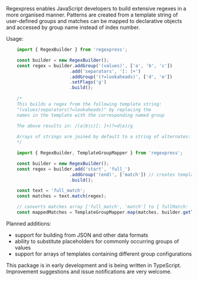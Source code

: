 Regexpress enables JavaScript developers to build extensive regexes in a more organised manner. Patterns are created from a template string of user-defined groups and matches can be mapped to declarative objects and accessed by group name instead of index number.

Usage:

```javascript
    import { RegexBuilder } from 'regexpress';

    const builder = new RegexBuilder();
    const regex = builder.addGroup('(values)', ['a', 'b', 'c'])
                        .add('separators', '[: ]+')
                        .addGroup('(?=lookaheads)', ['d', 'e'])
                        .setFlags('g')
                        .build();
    
    /*
    This builds a regex from the following template string:
    "(values)separators(?=lookaheads)" by replacing the 
    names in the template with the corresponding named group
     
    The above results in: /(a|b|c)[: ]+(?=d|e)/g

    Arrays of strings are joined by default to a string of alternates: ['a', 'b', 'c'] -> a|b|c
    */
```


```javascript
    import { RegexBuilder, TemplateGroupMapper } from 'regexpress';

    const builder = new RegexBuilder();
    const regex = builder.add('start', 'full_')
                        .addGroup('(end)', ['match']) // creates template string: 'start(end)'
                        .build();

    const text = 'full_match';
    const matches = text.match(regex);  

    // converts matches array ['full_match', 'match'] to { fullMatch: 'full_match', end: 'match'}
    const mappedMatches = TemplateGroupMapper.map(matches, builder.getTemplate());
```


Planned additions:

- support for building from JSON and other data formats
- ability to substitute placeholders for commonly occurring groups of values
- support for arrays of templates containing different group configurations

This package is in early development and is being written in TypeScript. Improvement suggestions and issue notifications are very welcome.